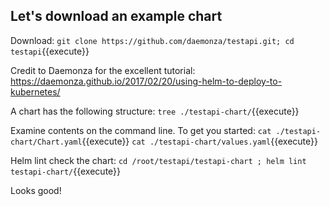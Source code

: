 ## Let's download an example chart

Download:
`git clone https://github.com/daemonza/testapi.git; cd testapi`{{execute}}

Credit to Daemonza for the excellent tutorial:
https://daemonza.github.io/2017/02/20/using-helm-to-deploy-to-kubernetes/

A chart has the following structure: 
`tree ./testapi-chart/`{{execute}}

Examine contents on the command line. To get you started:
`cat ./testapi-chart/Chart.yaml`{{execute}}
`cat ./testapi-chart/values.yaml`{{execute}}

Helm lint check the chart:
`cd /root/testapi/testapi-chart ; helm lint testapi-chart/`{{execute}}

Looks good!


